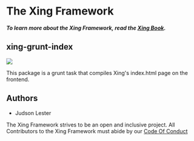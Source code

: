 The Xing Framework
===

***To learn more about the Xing Framework, read the [Xing Book](https://xingframework.gitbooks.io/the-xing-framework/content/).***

xing-grunt-index
---

<a href="https://codeclimate.com/github/XingFramework/xing-grunt-index"><img src="https://codeclimate.com/github/XingFramework/xing-grunt-index/badges/gpa.svg" /></a>

This package is a grunt task that compiles Xing's index.html page on the frontend.

Authors
-------

* Judson Lester

The Xing Framework strives to be an open and inclusive project. All Contributors to the Xing Framework must abide by our [Code Of Conduct](CODE_OF_CONDUCT.md)
